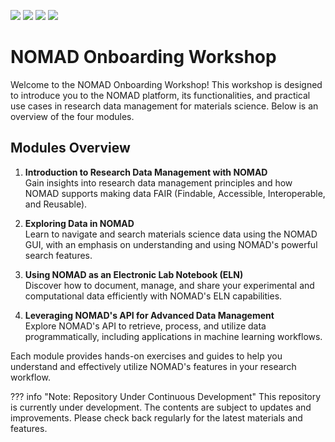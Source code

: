![](https://github.com/FAIRmat-NFDI/nomad-measurements/actions/workflows/publish.yml/badge.svg)
![](https://img.shields.io/pypi/pyversions/nomad-measurements)
![](https://img.shields.io/pypi/l/nomad-measurements)
![](https://img.shields.io/pypi/v/nomad-measurements)

# NOMAD Onboarding Workshop

Welcome to the NOMAD Onboarding Workshop! This workshop is designed to introduce you to the NOMAD platform, its functionalities, and practical use cases in research data management for materials science. Below is an overview of the four modules.

## Modules Overview

1. **Introduction to Research Data Management with NOMAD**  
   Gain insights into research data management principles and how NOMAD supports making data FAIR (Findable, Accessible, Interoperable, and Reusable).

2. **Exploring Data in NOMAD**  
   Learn to navigate and search materials science data using the NOMAD GUI, with an emphasis on understanding and using NOMAD's powerful search features.

3. **Using NOMAD as an Electronic Lab Notebook (ELN)**  
   Discover how to document, manage, and share your experimental and computational data efficiently with NOMAD's ELN capabilities.

4. **Leveraging NOMAD's API for Advanced Data Management**  
   Explore NOMAD's API to retrieve, process, and utilize data programmatically, including applications in machine learning workflows.

Each module provides hands-on exercises and guides to help you understand and effectively utilize NOMAD's features in your research workflow.

??? info "Note: Repository Under Continuous Development"
    This repository is currently under development. The contents are subject to updates and improvements. Please check back regularly for the latest materials and features.

